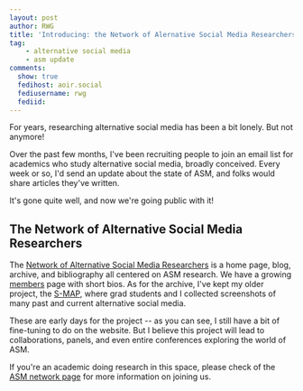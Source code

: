 ```yaml
---
layout: post
author: RWG
title: 'Introducing: the Network of Alernative Social Media Researchers'
tag:
    - alternative social media
    - asm update
comments: 
  show: true
  fedihost: aoir.social
  fediusername: rwg
  fediid:
---
```

For years, researching alternative social media has been a bit lonely. But not anymore!

Over the past few months, I've been recruiting people to join an email list for academics who study alternative social media, broadly conceived. Every week or so, I'd send an update about the state of ASM, and folks would share articles they've written. 

It's gone quite well, and now we're going public with it!

<!-- more -->

## The Network of Alternative Social Media Researchers

The [Network of Alternative Social Media Researchers](https://socialmediaalternatives.org/) is a home page, blog, archive, and bibliography all centered on ASM research. We have a growing [members](https://socialmediaalternatives.org/members.html) page with short bios. As for the archive, I've kept my older project, the [S-MAP](https://socialmediaalternatives.org/archive/), where grad students and I collected screenshots of many past and current alternative social media.

These are early days for the project -- as you can see, I still have a bit of fine-tuning to do on the website. But I believe this project will lead to collaborations, panels, and even entire conferences exploring the world of ASM.

If you're an academic doing research in this space, please check of the [ASM network page](https://socialmediaalternatives.org/) for more information on joining us.


